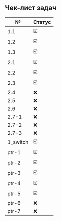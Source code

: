 ## Чек-лист задач️
|№       |Статус|
|-       |-  |
|1.1     |☑️|
|1.2     |☑️|
|1.3     |☑️|
|2.1     |☑️|
|2.2     |☑️|
|2.3     |☑️|
|2.4     |❌|
|2.5     |❌|
|2.6     |❌|
|2.7-1   |❌|
|2.7-2   |❌|
|2.7-3   |❌|
|1_switch|☑️|
|ptr-1   |☑️|
|ptr-2   |☑️|
|ptr-3   |☑️|
|ptr-4   |☑️|
|ptr-5   |☑️|
|ptr-6   |❌|
|ptr-7   |❌|
